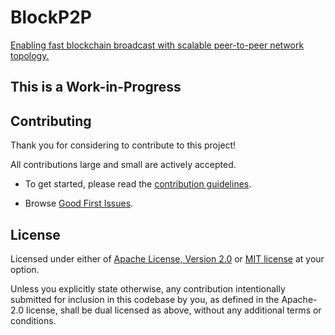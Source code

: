 # BlockP2P

[Enabling fast blockchain broadcast with scalable peer-to-peer network topology.](https://drive.google.com/file/d/18qJ3y72H_BLahxoMqaOFHjTLdq0Ai1uz/view?usp=sharing)

## This is a Work-in-Progress

## Contributing

Thank you for considering to contribute to this project!

All contributions large and small are actively accepted.

- To get started, please read the [contribution guidelines](https://github.com/kobby-pentangeli/blockp2p/blob/master/CONTRIBUTING.md).

- Browse [Good First Issues](https://github.com/kobby-pentangeli/blockp2p/labels/good%20first%20issue).

## License

Licensed under either of <a href="LICENSE-APACHE">Apache License, Version 2.0</a> or <a href="LICENSE-MIT">MIT license</a> at your option.

Unless you explicitly state otherwise, any contribution intentionally submitted for inclusion in this codebase by you, as defined in the Apache-2.0 license,
shall be dual licensed as above, without any additional terms or conditions.
